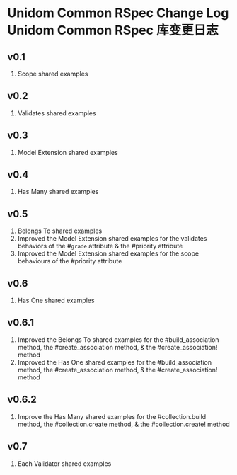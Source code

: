 # Unidom Common RSpec Change Log Unidom Common RSpec 库变更日志

## v0.1
1. Scope shared examples

## v0.2
1. Validates shared examples

## v0.3
1. Model Extension shared examples

## v0.4
1. Has Many shared examples

## v0.5
1. Belongs To shared examples
2. Improved the Model Extension shared examples for the validates behaviors of the #``grade`` attribute & the #priority attribute
3. Improved the Model Extension shared examples for the scope behaviours of the #priority attribute

## v0.6
1. Has One shared examples

## v0.6.1
1. Improved the Belongs To shared examples for the #build_association method, the #create_association method, & the #create_association! method
2. Improved the Has One shared examples for the #build_association method, the #create_association method, & the #create_association! method

## v0.6.2
1. Improve the Has Many shared examples for the #collection.build method, the #collection.create method, & the #collection.create! method

## v0.7
1. Each Validator shared examples
